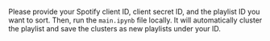 Please provide your Spotify client ID, client secret ID, and the playlist ID you want to sort. Then, run the `main.ipynb` file locally. It will automatically cluster the playlist and save the clusters as new playlists under your ID.
